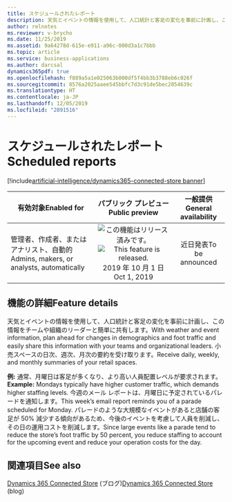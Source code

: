 ```yaml
---
title: スケジュールされたレポート
description: 天気とイベントの情報を使用して、人口統計と客足の変化を事前に計画し、この情報をチームや組織のリーダーと簡単に共有します。 小売スペースの日次、週次、月次の要約を受け取ります。
author: relnotes
ms.reviewer: v-brycho
ms.date: 11/25/2019
ms.assetid: 9a64278d-615e-e911-a96c-000d3a1c7bbb
ms.topic: article
ms.service: business-applications
ms.author: darcsal
dynamics365pdf: true
ms.openlocfilehash: f889a5a1e025063b000df5f4bb3b3788eb6c026f
ms.sourcegitcommit: 8576a2025aaee545bbfc7d3c91de5bec2054639c
ms.translationtype: HT
ms.contentlocale: ja-JP
ms.lasthandoff: 12/05/2019
ms.locfileid: "2891516"
---
```

# <a name="scheduled-reports"></a><span data-ttu-id="4abbf-104">スケジュールされたレポート</span><span class="sxs-lookup"><span data-stu-id="4abbf-104">Scheduled reports</span></span>
[!include[artificial-intelligence/dynamics365-connected-store banner](../includes/artificial-intelligence/dynamics365-connected-store.md)]

| <span data-ttu-id="4abbf-105">有効対象</span><span class="sxs-lookup"><span data-stu-id="4abbf-105">Enabled for</span></span>    |  <span data-ttu-id="4abbf-106">パブリック プレビュー</span><span class="sxs-lookup"><span data-stu-id="4abbf-106">Public preview</span></span> | <span data-ttu-id="4abbf-107">一般提供</span><span class="sxs-lookup"><span data-stu-id="4abbf-107">General availability</span></span> | 
| ---------- | :----------: |:----------: |
|<span data-ttu-id="4abbf-108">管理者、作成者、またはアナリスト、自動的</span><span class="sxs-lookup"><span data-stu-id="4abbf-108">Admins, makers, or analysts, automatically</span></span>|<span data-ttu-id="4abbf-109">![この機能はリリース済みです。](/dynamics365-release-plan/media/green-checkmark.png "この機能はリリース済みです。")</span><span class="sxs-lookup"><span data-stu-id="4abbf-109">![This feature is released.](/dynamics365-release-plan/media/green-checkmark.png "This feature is released.")</span></span> <span data-ttu-id="4abbf-110">2019 年 10 月 1 日</span><span class="sxs-lookup"><span data-stu-id="4abbf-110">Oct 1, 2019</span></span>| <span data-ttu-id="4abbf-111">近日発表</span><span class="sxs-lookup"><span data-stu-id="4abbf-111">To be announced</span></span>|






## <a name="feature-details"></a><span data-ttu-id="4abbf-112">機能の詳細</span><span class="sxs-lookup"><span data-stu-id="4abbf-112">Feature details</span></span>
<!--feature detail start -->
<span data-ttu-id="4abbf-113">天気とイベントの情報を使用して、人口統計と客足の変化を事前に計画し、この情報をチームや組織のリーダーと簡単に共有します。</span><span class="sxs-lookup"><span data-stu-id="4abbf-113">With weather and event information, plan ahead for changes in demographics and foot traffic and easily share this information with your teams and organizational leaders.</span></span> <span data-ttu-id="4abbf-114">小売スペースの日次、週次、月次の要約を受け取ります。</span><span class="sxs-lookup"><span data-stu-id="4abbf-114">Receive daily, weekly, and monthly summaries of your retail spaces.</span></span> 

<span data-ttu-id="4abbf-115">**例:** 通常、月曜日は客足が多くなり、より高い人員配置レベルが要求されます。</span><span class="sxs-lookup"><span data-stu-id="4abbf-115">**Example:** Mondays typically have higher customer traffic, which demands higher staffing levels.</span></span> <span data-ttu-id="4abbf-116">今週のメール レポートは、月曜日に予定されているパレードを通知します。</span><span class="sxs-lookup"><span data-stu-id="4abbf-116">This week’s email report reminds you of a parade scheduled for Monday.</span></span> <span data-ttu-id="4abbf-117">パレードのような大規模なイベントがあると店舗の客足が 50% 減少する傾向があるため、今後のイベントを考慮して人員を削減し、その日の運用コストを削減します。</span><span class="sxs-lookup"><span data-stu-id="4abbf-117">Since large events like a parade tend to reduce the store’s foot traffic by 50 percent, you reduce staffing to account for the upcoming event and reduce your operation costs for the day.</span></span>
<!--feature detail end -->










## <a name="see-also"></a><span data-ttu-id="4abbf-118">関連項目</span><span class="sxs-lookup"><span data-stu-id="4abbf-118">See also</span></span>

<span data-ttu-id="4abbf-119">[Dynamics 365 Connected Store](https://community.dynamics.com/365/connectedstore/) (ブログ)</span><span class="sxs-lookup"><span data-stu-id="4abbf-119">[Dynamics 365 Connected Store](https://community.dynamics.com/365/connectedstore/) (blog)</span></span>
